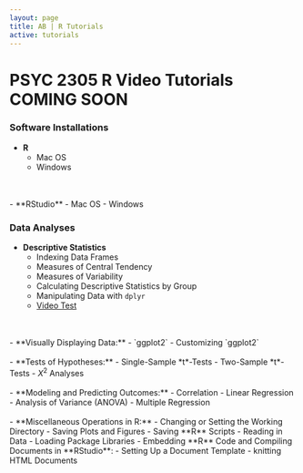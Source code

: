 ```yaml
---
layout: page
title: AB | R Tutorials
active: tutorials
---
```


# PSYC 2305 R Video Tutorials <br> COMING SOON

### Software Installations
- **R**
    - Mac OS
    - Windows
<br>
<br>
- **RStudio**
    - Mac OS
    - Windows

### Data Analyses
- **Descriptive Statistics**
    - Indexing Data Frames
    - Measures of Central Tendency
    - Measures of Variability
    - Calculating Descriptive Statistics by Group
    - Manipulating Data with `dplyr`
    - <a href="http://aaronbaggett.com/videotest" 
    target="_blank"> Video Test</a>
<br>
<br>
- **Visually Displaying Data:**
    - `ggplot2`
    - Customizing `ggplot2`
<br>
<br>
- **Tests of Hypotheses:**
    - Single-Sample *t*-Tests
    - Two-Sample *t*-Tests
    - <i>&Chi;</i><sup>2</sup> Analyses
<br>
<br>
- **Modeling and Predicting Outcomes:**
    - Correlation
    - Linear Regression
    - Analysis of Variance (ANOVA)
    - Multiple Regression
<br>
<br>
- **Miscellaneous Operations in R:**
    - Changing or Setting the Working Directory
    - Saving Plots and Figures
    - Saving **R** Scripts
    - Reading in Data
    - Loading Package Libraries
    - Embedding **R** Code and Compiling Documents in **RStudio**:
        - Setting Up a Document Template
        - knitting HTML Documents

<!---
<ol>
  <li> <a href="http://aaronbaggett.com/videotest" target="_blank">Tutorial Label: Tutorial Sublabel</a> </li>
  <li> <a href="http://aaronbaggett.com/videotest" target="_blank">Tutorial Label: Tutorial Sublabel</a> </li>
  <li> <a href="http://aaronbaggett.com/videotest" target="_blank">Tutorial Label: Tutorial Sublabel</a> </li>
  <li> <a href="http://aaronbaggett.com/videotest" target="_blank">Tutorial Label: Tutorial Sublabel</a> </li>
</ol>

### Tutorial Category
<ol>
  <li> <a href="http://aaronbaggett.com/videotest" target="_blank">Tutorial Label: Tutorial Sublabel</a> </li>
  <li> <a href="http://aaronbaggett.com/videotest" target="_blank">Tutorial Label: Tutorial Sublabel</a> </li>
  <li> <a href="http://aaronbaggett.com/videotest" target="_blank">Tutorial Label: Tutorial Sublabel</a> </li>
  <li> <a href="http://aaronbaggett.com/videotest" target="_blank">Tutorial Label: Tutorial Sublabel</a> </li>
</ol>
--->